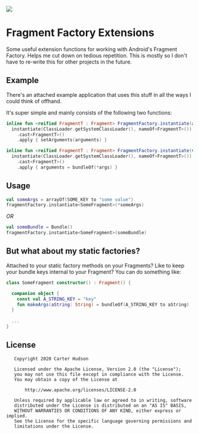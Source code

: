 [![](https://jitpack.io/v/carterhudson/fragment-factory-extensions.svg)](https://jitpack.io/#carterhudson/fragment-factory-extensions)

# Fragment Factory Extensions

Some useful extension functions for working with Android's Fragment
Factory. Helps me cut down on tedious repetition. This is mostly so I
don't have to re-write this for other projects in the future.

## Example

There's an attached example application that uses this stuff in all the
ways I could think of offhand.

It's super simple and mainly consists of the following two functions:

```kotlin
inline fun <reified FragmentT : Fragment> FragmentFactory.instantiate(arguments: Bundle): FragmentT =
  instantiate(ClassLoader.getSystemClassLoader(), nameOf<FragmentT>())
    .cast<FragmentT>()
    .apply { setArguments(arguments) }

inline fun <reified FragmentT : Fragment> FragmentFactory.instantiate(vararg args: Pair<String, Any?>): FragmentT =
  instantiate(ClassLoader.getSystemClassLoader(), nameOf<FragmentT>())
    .cast<FragmentT>()
    .apply { arguments = bundleOf(*args) }
```

## Usage

```kotlin
val someArgs = arrayOf(SOME_KEY to "some value")
fragmentFactory.instantiate<SomeFragment>(*someArgs)
```

_OR_

```kotlin
val someBundle = Bundle()
fragmentFactory.instantiate<SomeFragment>(someBundle)
```

## But what about my static factories?

Attached to your static factory methods on your Fragments? Like to keep
your bundle keys internal to your Fragment? You can do something like:

```kotlin
class SomeFragment constructor() : Fragment() {

  companion object {
    const val A_STRING_KEY = "key"
    fun makeArgs(aString: String) = bundleOf(A_STRING_KEY to aString)
  }
  
  ...
}
```


## License

```
   Copyright 2020 Carter Hudson

   Licensed under the Apache License, Version 2.0 (the "License");
   you may not use this file except in compliance with the License.
   You may obtain a copy of the License at

       http://www.apache.org/licenses/LICENSE-2.0

   Unless required by applicable law or agreed to in writing, software
   distributed under the License is distributed on an "AS IS" BASIS,
   WITHOUT WARRANTIES OR CONDITIONS OF ANY KIND, either express or implied.
   See the License for the specific language governing permissions and
   limitations under the License.
```

